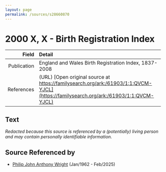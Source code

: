 ```yaml
---
layout: page
permalink: /sources/s28660870
---
```


# 2000 X, X - Birth Registration Index

Field | Detail
---:|:---
Publication | England and Wales Birth Registration Index, 1837-2008
References | (URL) [Open original source at https://familysearch.org/ark:/61903/1:1:QVCM-YJCL](https://familysearch.org/ark:/61903/1:1:QVCM-YJCL)

## Text

_Redacted because this source is referenced by a (potentially) living person and may contain personally identifiable information._

## Source Referenced by

* [Philip John Anthony Wright](../people/@66352546@-philip-john-anthony-wright-b1962-1-d2025-2.md) (Jan/1962 - Feb/2025)

